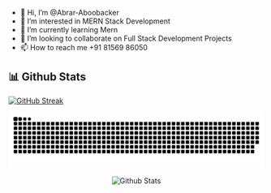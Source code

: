 - 👋 Hi, I’m @Abrar-Aboobacker
- 👀 I’m interested in MERN Stack Development
- 🌱 I’m currently learning Mern
- 💞️ I’m looking to collaborate on Full Stack Development Projects
- 📫 How to reach me +91 81569 86050



## 📊 Github Stats

[![GitHub Streak](https://github-readme-streak-stats.herokuapp.com?user=abrar-aboobacker&theme=halloween)](https://git.io/streak-stats)
  </p>
<div align="center">
  <a href="https://www.linkedin.com/in/abrar-aboobacker-0a117a21b/"> 
  <img  src="https://github.com/1999AZZAR/1999AZZAR/blob/main/resources/img/grid-snake.svg"
       alt="snake" /></a>
</div>

<p align="center">
        <img src="https://raw.githubusercontent.com/mayhemantt/mayhemantt/Update/svg/Bottom.svg" alt="Github Stats" />
</p>
